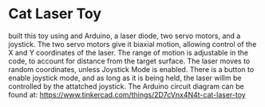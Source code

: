 # Cat Laser Toy

 built this toy using and Arduino, a laser diode, two servo motors, and a joystick. The two servo motors give it biaxial motion, allowing control of the X and Y coordinates of the laser. The range of motion is adjustable in the code, to account for distance from the target surface. The laser moves to random coordinates, unless Joystick Mode is enabled. There is a button to enable joystick mode, and as long as it is being held, the laser willm be controlled by the attatched joystick. The Arduino circuit diagram can be found at: https://www.tinkercad.com/things/2D7cVnx4N4t-cat-laser-toy
